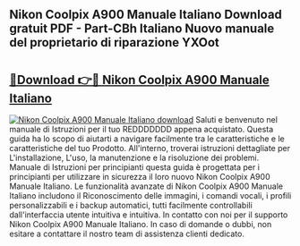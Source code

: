 ## Nikon Coolpix A900 Manuale Italiano Download gratuit PDF - Part-CBh Italiano Nuovo manuale del proprietario di riparazione YXOot

# <h2><a href="http://dfckn5.blite.top/?on=Nikon+Coolpix+A900+Manuale+Italiano">🔗Download 👉🔴 Nikon Coolpix A900 Manuale Italiano</a></h2>

[![Nikon Coolpix A900 Manuale Italiano download](https://i.imgur.com/lujVjoI.png)](http://dfckn5.blite.top/?on=Nikon+Coolpix+A900+Manuale+Italiano)
Saluti e benvenuto nel manuale di Istruzioni per il tuo REDDDDDDD appena acquistato. Questa guida ha lo scopo di aiutarti a navigare facilmente tra le caratteristiche e le caratteristiche del tuo Prodotto. All'interno, troverai istruzioni dettagliate per L'installazione, L'uso, la manutenzione e la risoluzione dei problemi. Manuale di Istruzioni per principianti questa guida è progettata per i principianti per utilizzare in sicurezza il loro nuovo Nikon Coolpix A900 Manuale Italiano. Le funzionalità avanzate di Nikon Coolpix A900 Manuale Italiano includono il Riconoscimento delle immagini, i comandi vocali, i profili personalizzabili e i backup automatici, tutti facilmente controllabili dall'interfaccia utente intuitiva e intuitiva. In contatto con noi per il supporto Nikon Coolpix A900 Manuale Italiano. In caso di domande o dubbi, non esitare a contattare il nostro team di assistenza clienti dedicato.
